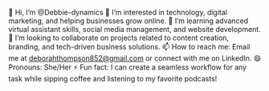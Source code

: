 👋 Hi, I’m @Debbie-dynamics
👀 I’m interested in technology, digital marketing, and helping businesses grow online.
🌱 I’m learning advanced virtual assistant skills, social media management, and website development.
💞️ I’m looking to collaborate on projects related to content creation, branding, and tech-driven business solutions.
📫 How to reach me: Email me at deborahthompson852@gmail.com or connect with me on LinkedIn.
😄 Pronouns: She/Her
⚡ Fun fact: I can create a seamless workflow for any task while sipping coffee and listening to my favorite podcasts!

